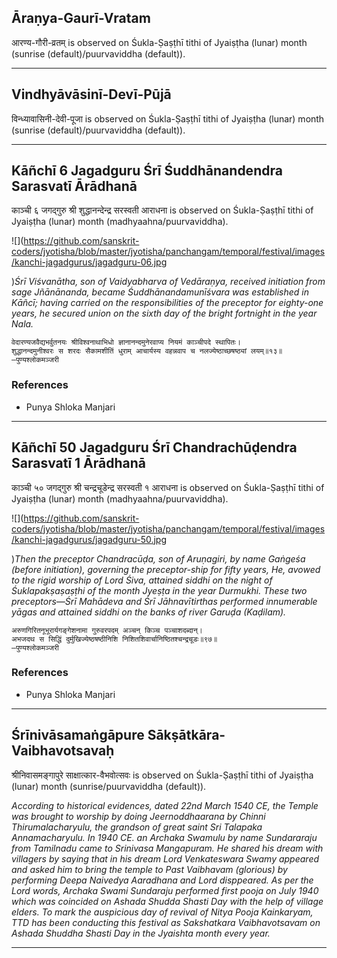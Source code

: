 ## Āraṇya-Gaurī-Vratam
आरण्य-गौरी-व्रतम् is observed on Śukla-Ṣaṣṭhī tithi of Jyaiṣṭha (lunar) month (sunrise (default)/puurvaviddha (default)).



---
## Vindhyāvāsinī-Devī-Pūjā
विन्ध्यावासिनी-देवी-पूजा is observed on Śukla-Ṣaṣṭhī tithi of Jyaiṣṭha (lunar) month (sunrise (default)/puurvaviddha (default)).



---
## Kāñchī 6 Jagadguru Śrī Śuddhānandendra Sarasvatī Ārādhanā
काञ्ची ६ जगद्गुरु श्री शुद्धानन्देन्द्र सरस्वती आराधना is observed on Śukla-Ṣaṣṭhī tithi of Jyaiṣṭha (lunar) month (madhyaahna/puurvaviddha).

![](https://github.com/sanskrit-coders/jyotisha/blob/master/jyotisha/panchangam/temporal/festival/images/kanchi-jagadgurus/jagadguru-06.jpg

)_Śrī Viśvanātha, son of Vaidyabharva of Vedāraṇya, received initiation from sage Jñānānanda, became Śuddhānandamunīśvara was established in Kāñcī; having carried on the responsibilities of the preceptor for eighty-one years, he secured union on the sixth day of the bright fortnight in the year Nala._

```
वेदारण्यजवैद्यभर्वुतनयः श्रीविश्वनाथाभिधो ज्ञानानन्दमुनेरवाप्य नियमं काञ्चीपदे स्थापितः।
शुद्धानन्दमुनीश्वरः स शरदः सैकामशीतिं धुराम् आचार्यस्य वहन्नवाप च नलज्येष्ठाच्छषष्ठ्यां लयम्॥१३॥
—पुण्यश्लोकमञ्जरी
```
### References
* Punya Shloka Manjari


---
## Kāñchī 50 Jagadguru Śrī Chandrachūḍendra Sarasvatī 1 Ārādhanā
काञ्ची ५० जगद्गुरु श्री चन्द्रचूडेन्द्र सरस्वती १ आराधना is observed on Śukla-Ṣaṣṭhī tithi of Jyaiṣṭha (lunar) month (madhyaahna/puurvaviddha).

![](https://github.com/sanskrit-coders/jyotisha/blob/master/jyotisha/panchangam/temporal/festival/images/kanchi-jagadgurus/jagadguru-50.jpg

)_Then the preceptor Chandracūḍa, son of Aruṇagiri, by name Gaṅgeśa (before initiation), governing the preceptor-ship for fifty years, He, avowed to the rigid worship of Lord Śiva, attained siddhi on the night of Śuklapakṣaṣaṣṭhi of the month Jyeṣṭa in the year Durmukhi. These two preceptors—Śrī Mahādeva and Śrī Jāhnavītirthas performed innumerable yāgas and attained siddhi on the banks of river Garuḍa (Kaḍilam)._

```
अरुणगिरितनूभूरार्यगङ्गेशनामा गुरुवरपदम् अञ्चन् किञ्च पञ्चाशदब्दान्।
अभजदथ स सिद्धिं दुर्मुखिज्येष्ठषष्ठीनिशि निशितशिवार्चानिष्ठितश्चन्द्रचूडः॥९७॥
—पुण्यश्लोकमञ्जरी
```
### References
* Punya Shloka Manjari


---
## Śrīnivāsamaṅgāpure Sākṣātkāra-Vaibhavotsavaḥ
श्रीनिवासमङ्गापुरे साक्षात्कार-वैभवोत्सवः is observed on Śukla-Ṣaṣṭhī tithi of Jyaiṣṭha (lunar) month (sunrise/puurvaviddha (default)).

_According to historical evidences, dated 22nd March 1540 CE, the Temple was brought to worship by doing Jeernoddhaarana by Chinni Thirumalacharyulu, the grandson of great saint Sri Talapaka Annamacharyulu. In 1940 CE. an Archaka Swamulu by name Sundararaju from Tamilnadu came to Srinivasa Mangapuram. He shared his dream with villagers by saying that in his dream Lord Venkateswara Swamy appeared and asked him to bring the temple to Past Vaibhavam (glorious) by performing Deepa Naivedya Aaradhana and Lord disppeared. As per the Lord words, Archaka Swami Sundaraju performed first pooja on July 1940 which was coincided on Ashada Shudda Shasti Day with the help of village elders. To mark the auspicious day of revival of Nitya Pooja Kainkaryam, TTD has been conducting this festival as Sakshatkara Vaibhavotsavam on Ashada Shuddha Shasti Day in the Jyaishta month every year._

---
